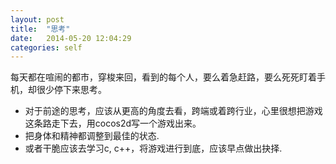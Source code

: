```yaml
---
layout: post
title:  "思考"
date:   2014-05-20 12:04:29
categories: self
---
```


每天都在喧闹的都市，穿梭来回，看到的每个人，要么着急赶路，要么死死盯着手机，却很少停下来思考。
* 对于前途的思考，应该从更高的角度去看，跨端或着跨行业，心里很想把游戏这条路走下去，用cocos2d写一个游戏出来。
* 把身体和精神都调整到最佳的状态.
* 或者干脆应该去学习c, c++，将游戏进行到底，应该早点做出抉择.